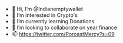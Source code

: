 - 👋 Hi, I’m @Indianemptywallet
- 👀 I’m interested in Crypto's
- 🌱 I’m currently learning Donations
- 💞️ I’m looking to collaborate on year finance
- 📫 https://twitter.com/PoroastMercy?s=09
<!---
Indianemptywallet/Indianemptywallet is a ✨ special ✨ repository because its `README.md` (this file) appears on your GitHub profile.
You can click the Preview link to take a look at your changes.
--->
